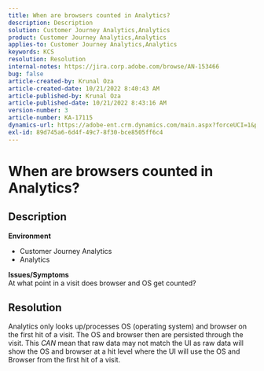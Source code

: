 ```yaml
---
title: When are browsers counted in Analytics?
description: Description
solution: Customer Journey Analytics,Analytics
product: Customer Journey Analytics,Analytics
applies-to: Customer Journey Analytics,Analytics
keywords: KCS
resolution: Resolution
internal-notes: https://jira.corp.adobe.com/browse/AN-153466
bug: false
article-created-by: Krunal Oza
article-created-date: 10/21/2022 8:40:43 AM
article-published-by: Krunal Oza
article-published-date: 10/21/2022 8:43:16 AM
version-number: 3
article-number: KA-17115
dynamics-url: https://adobe-ent.crm.dynamics.com/main.aspx?forceUCI=1&pagetype=entityrecord&etn=knowledgearticle&id=d401d507-1c51-ed11-bba2-0022480867fb
exl-id: 89d745a6-6d4f-49c7-8f30-bce8505ff6c4
---
```

# When are browsers counted in Analytics?

## Description

<b>Environment</b>
- Customer Journey Analytics
- Analytics



<b>Issues/Symptoms</b>
<br>
At what point in a visit does browser and OS get counted?


## Resolution


Analytics only looks up/processes OS (operating system) and browser on the first hit of a visit. The OS and browser then are persisted through the visit. This *CAN* mean that raw data may not match the UI as raw data will show the OS and browser at a hit level where the UI will use the OS and Browser from the first hit of a visit.
